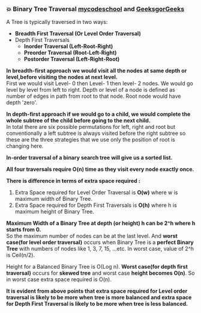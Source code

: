 ### :boom: Binary Tree Traversal [mycodeschool](https://www.youtube.com/watch?v=9RHO6jU--GU&list=PL-pUjcDnciX3Z5AEE8HHRrcfj-987Ia94&index=8) and [GeeksgorGeeks](https://www.geeksforgeeks.org/bfs-vs-dfs-binary-tree/)    
A Tree is typically traversed in two ways:   
 * **Breadth First Traversal (Or Level Order Traversal)**     
 * Depth First Traversals  
   * **Inorder Traversal (Left-Root-Right)**    
   * **Preorder Traversal (Root-Left-Right)**     
   * **Postorder Traversal (Left-Right-Root)**  
   
**In breadth-first approach we would visit all the nodes at same depth or level,before visiting the nodes at next level.**   
First we would visit Level- 0 then Level- 1 then level- 2 nodes. We would go level by level from left to right. Depth or level of a node is defined as number of edges in path from root to that node. Root node would have depth 'zero'.  

**In depth-first approach if we would go to a child, we would complete the whole subtree of the child before going to the next child.**   
In total there are six possible permutations for left, right and root but conventionally 
a left subtree is always visited before the right subtree so these are the three strategies that we use only the position of root is 
changing here.   

**In-order traversal of a binary search tree will give us a sorted list.**  

**All four traversals require O(n) time as they visit every node exactly once.**   

**There is difference in terms of extra space required :**   
1. Extra Space required for Level Order Traversal is **O(w)** where w is maximum width of Binary Tree.  
2. Extra Space required for Depth First Traversals is **O(h)** where h is maximum height of Binary Tree.   

**Maximum Width of a Binary Tree at depth (or height) h can be 2^h where h starts from 0.**  
So the maximum number of nodes can be at the last level. And **worst case(for level order traversal)** occurs when Binary Tree is a **perfect Binary Tree** with numbers of nodes like 1, 3, 7, 15, …etc. In worst case, value of 2^h is Ceil(n/2).    

Height for a Balanced Binary Tree is O(Log n). **Worst case(for depth first traversal)** occurs for **skewed tree** and worst case **height becomes O(n)**.
So in worst case extra space required is O(n).      

**It is evident from above points that extra space required for Level order traversal is likely to be more when tree is more balanced and extra space for Depth First Traversal is likely to be more when tree is less balanced.**   


   
